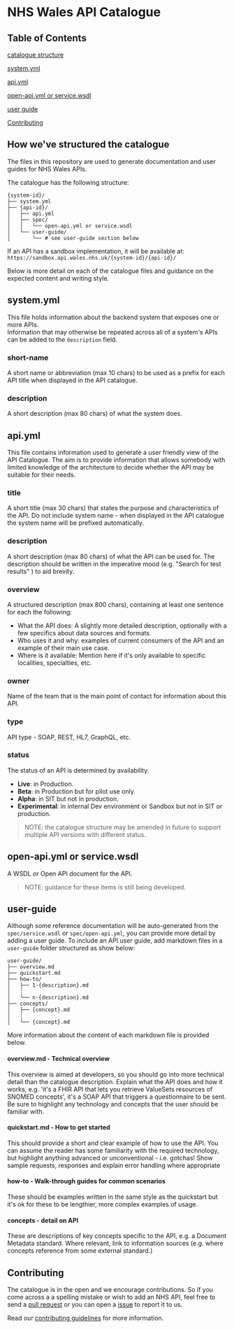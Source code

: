 # NHS Wales API Catalogue

## Table of Contents

[catalogue structure](#how-weve-structured-the-catalogue)

[system.yml](#systemyml)

[api.yml](#apiyml)

[open-api.yml or service.wsdl](#open-apiyml-or-servicewsdl)

[user guide](#user-guide)

[Contributing](#contributing)

## How we've structured the catalogue

The files in this repository are used to generate documentation and user guides for NHS Wales APIs.

The catalogue has the following structure:

    {system-id}/
    ├── system.yml
    ├── {api-id}/
    │   ├── api.yml
    │   ├── spec/
    │   │   └── open-api.yml or service.wsdl
    │   └── user-guide/
    │       └── # see user-guide section below

If an API has a sandbox implementation, it will be available at: `https://sandbox.api.wales.nhs.uk/{system-id}/{api-id}/`

Below is more detail on each of the catalogue files and guidance on the expected content and writing style.

## system.yml

This file holds information about the backend system that exposes one or more APIs.  
Information that may otherwise be repeated across all of a system's APIs can be added to the `description` field.

### short-name

A short name or abbreviation (max 10 chars) to be used as a prefix for each API title when displayed in the API catalogue.

### description

A short description (max 80 chars) of what the system does.

## api.yml

This file contains information used to generate a user friendly view of the API Catalogue. The aim is to provide information that allows somebody with limited knowledge of the architecture to decide whether the API may be suitable for their needs.

### title

A short title (max 30 chars) that states the purpose and characteristics of the API.
Do not include system name - when displayed in the API catalogue the system name will be prefixed automatically.

### description

A short description (max 80 chars) of what the API can be used for.
The description should be written in the imperative mood (e.g. "Search for test results" ) to aid brevity.

### overview

A structured description (max 800 chars), containing at least one sentence for each the following:

- What the API does: A slightly more detailed description, optionally with a few specifics about data sources and formats.
- Who uses it and why: examples of current consumers of the API and an example of their main use case.  
- Where is it available: Mention here if it's only available to specific localities, specialties, etc.

### owner

Name of the team that is the main point of contact for information about this API.

### type

API type - SOAP, REST, HL7, GraphQL, etc.

### status

The status of an API is determined by availability.

- **Live**: in Production.
- **Beta**: in Production but for pilot use only.
- **Alpha**: in SIT but not in production.
- **Experimental**: in internal Dev environment or Sandbox but not in SIT or production.

 > NOTE: the catalogue structure may be amended in future to support multiple API versions with different status.

## open-api.yml or service.wsdl

A WSDL or Open API document for the API.
 > NOTE: guidance for these items is still being developed.

## user-guide

Although some reference documentation will be auto-generated from the `spec/service.wsdl` or `spec/open-api.yml`, you can provide more detail by adding a user guide.
To include an API user guide, add markdown files in a `user-guide` folder structured as show below:

    user-guide/
    ├── overview.md
    ├── quickstart.md
    ├── how-to/
    │   ├── 1-{description}.md
    │   ┊    
    │   └── n-{description}.md   
    ├── concepts/
    │   ├── {concept}.md
    │   ┊    
    │   └── {concept}.md

More information about the content of each markdown file is provided below.

#### overview.md - Technical overview

This overview is aimed at developers, so you should go into more technical detail than the catalogue description.
Explain what the API does and how it works, e.g. 'it's a FHIR API that lets you retrieve ValueSets resources of SNOMED concepts', it's a SOAP API that triggers a questionnaire to be sent.
Be sure to highlight any technology and concepts that the user should be familiar with.

#### quickstart.md - How to get started

This should provide a short and clear example of how to use the API. 
You can assume the reader has some familiarity with the required technology, but highlight anything advanced or unconventional - i.e. gotchas!
Show sample requests, responses and explain error handling where appropriate

#### how-to - Walk-through guides for common scenarios

These should be examples written in the same style as the quickstart but it's ok for these to be lengthier, more complex examples of usage.

#### concepts - detail on API

These are descriptions of key concepts specific to the API, e.g. a Document Metadata standard.
Where relevant, link to information sources (e.g. where concepts reference from some external standard.)

## Contributing

The catalogue is in the open and we encourage contributions. So if you come across a a spelling mistake or wish to add an NHS API, feel free to send a [pull request]((https://github.com/nwisbeta/api-catalogue/pulls)) or you can open a [issue]([issue](https://github.com/nwisbeta/api-catalogue/issues)) to report it to us.

Read our [contributing guidelines](CONTRIBUTING.md) for more information.
